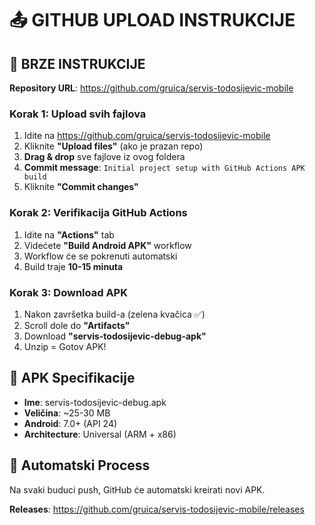 # 📤 GITHUB UPLOAD INSTRUKCIJE

## 🎯 BRZE INSTRUKCIJE

**Repository URL**: https://github.com/gruica/servis-todosijevic-mobile

### Korak 1: Upload svih fajlova
1. Idite na https://github.com/gruica/servis-todosijevic-mobile
2. Kliknite **"Upload files"** (ako je prazan repo)
3. **Drag & drop** sve fajlove iz ovog foldera
4. **Commit message**: `Initial project setup with GitHub Actions APK build`
5. Kliknite **"Commit changes"**

### Korak 2: Verifikacija GitHub Actions
1. Idite na **"Actions"** tab
2. Videćete **"Build Android APK"** workflow
3. Workflow će se pokrenuti automatski
4. Build traje **10-15 minuta**

### Korak 3: Download APK
1. Nakon završetka build-a (zelena kvačica ✅)
2. Scroll dole do **"Artifacts"**
3. Download **"servis-todosijevic-debug-apk"**
4. Unzip = Gotov APK!

## 📱 APK Specifikacije
- **Ime**: servis-todosijevic-debug.apk
- **Veličina**: ~25-30 MB
- **Android**: 7.0+ (API 24)
- **Architecture**: Universal (ARM + x86)

## 🔄 Automatski Process
Na svaki buduci push, GitHub će automatski kreirati novi APK.

**Releases**: https://github.com/gruica/servis-todosijevic-mobile/releases